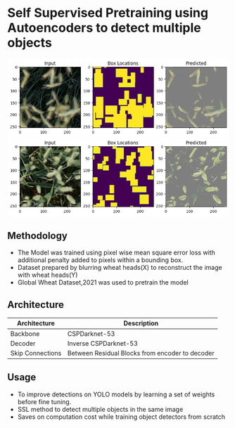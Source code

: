 # Self Supervised Pretraining using Autoencoders to detect multiple objects

![Output_1](outputs/Regularization/w_0.95_lambda_5/output.png)
![Output_2](outputs/Regularization/w_0.95_lambda_5/output_2.png)


## Methodology
- The Model was trained using pixel wise mean square error loss with additional penalty added to pixels within a bounding box.
- Dataset prepared by blurring wheat heads(X) to reconstruct the image with wheat heads(Y)
- Global Wheat Dataset,2021 was used to pretrain the model
  

## Architecture
|Architecture|Description|
|-|----|
|Backbone|CSPDarknet-53|
|Decoder|Inverse CSPDarknet-53|
|Skip Connections|Between Residual Blocks from encoder to decoder|

## Usage
- To improve detections on YOLO models by learning a set of weights before fine tuning.
- SSL method to detect multiple objects in the same image
- Saves on computation cost while training object detectors from scratch